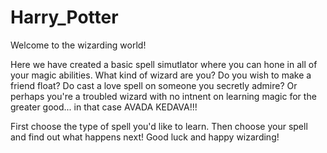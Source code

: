 # Harry_Potter
Welcome to the wizarding world!

Here we have created a basic spell simutlator where you can hone in all of your magic abilities.
What kind of wizard are you? 
Do you wish to make a friend float? 
Do cast a love spell on someone you secretly admire? 
Or perhaps you're a troubled wizard with no intnent on learning magic for the greater good... in that case AVADA KEDAVA!!! 

First choose the type of spell you'd like to learn.
Then choose your spell and find out what happens next!
Good luck and happy wizarding!
